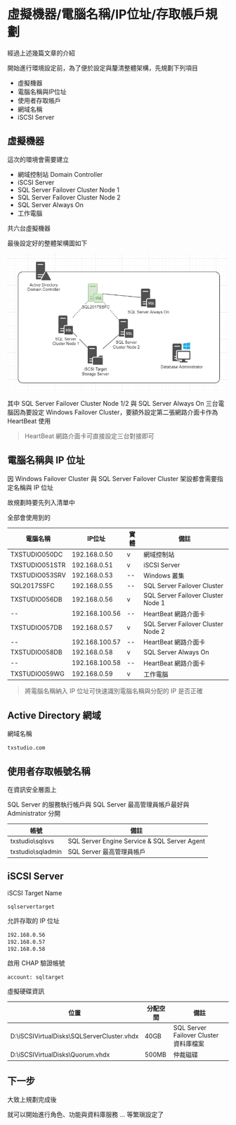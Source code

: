 
# 虛擬機器/電腦名稱/IP位址/存取帳戶規劃

經過上述幾篇文章的介紹

開始進行環境設定前，為了便於設定與釐清整體架構，先規劃下列項目

- 虛擬機器
- 電腦名稱與IP位址
- 使用者存取帳戶
- 網域名稱
- iSCSI Server

## 虛擬機器

這次的環境會需要建立

- 網域控制站 Domain Controller
- iSCSI Server
- SQL Server Failover Cluster Node 1
- SQL Server Failover Cluster Node 2
- SQL Server Always On
- 工作電腦

共六台虛擬機器

最後設定好的整體架構圖如下

![](https://raw.githubusercontent.com/txstudio/2020-12th-ironman/master/images/05/architechture.gif)

其中 SQL Server Failover Cluster Node 1/2 與 SQL Server Always On 三台電腦因為要設定 Windows Failover Cluster，要額外設定第二張網路介面卡作為 HeartBeat 使用

> HeartBeat 網路介面卡可直接設定三台對接即可

## 電腦名稱與 IP 位址

因 Windows Failover Cluster 與 SQL Server Failover Cluster 架設都會需要指定名稱與 IP 位址

故規劃時要先列入清單中

全部會使用到的

|電腦名稱|IP位址|實體|備註|
|--|--|--|--|
|TXSTUDIO050DC|192.168.0.50|v|網域控制站|
|TXSTUDIO051STR|192.168.0.51|v|iSCSI Server|
|TXSTUDIO053SRV|192.168.0.53|--|Windows 叢集
|SQL2017SSFC|192.168.0.55|--|SQL Server Failover Cluster
|TXSTUDIO056DB|192.168.0.56|v|SQL Server Failover Cluster Node 1|
|--|192.168.100.56|--|HeartBeat 網路介面卡|
|TXSTUDIO057DB|192.168.0.57|v|SQL Server Failover Cluster Node 2|
|--|192.168.100.57|--|HeartBeat 網路介面卡|
|TXSTUDIO058DB|192.168.0.58|v|SQL Server Always On|
|--|192.168.100.58|--|HeartBeat 網路介面卡|
|TXSTUDIO059WG|192.168.0.59|v|工作電腦|

> 將電腦名稱納入 IP 位址可快速識別電腦名稱與分配的 IP 是否正確

## Active Directory 網域

網域名稱

```
txstudio.com
```

## 使用者存取帳號名稱

在資訊安全層面上

SQL Server 的服務執行帳戶與 SQL Server 最高管理員帳戶最好與 Administrator 分開

|帳號|備註|
|--|--|
|txstudio\sqlsvs|SQL Server Engine Service & SQL Server Agent|
|txstudio\sqladmin|SQL Server 最高管理員帳戶|

## iSCSI Server 

iSCSI Target Name

```
sqlservertarget
```

允許存取的 IP 位址

```
192.168.0.56
192.168.0.57
192.168.0.58
```

啟用 CHAP 驗證帳號

```
account: sqltarget
```

虛擬硬碟資訊

|位置|分配空間|備註|
|--|--|--|
|D:\iSCSIVirtualDisks\SQLServerCluster.vhdx|40GB|SQL Server Failover Cluster 資料庫檔案|
|D:\iSCSIVirtualDisks\Quorum.vhdx|500MB|仲裁磁碟|

## 下一步

大致上規劃完成後

就可以開始進行角色、功能與資料庫服務 ... 等繁瑣設定了